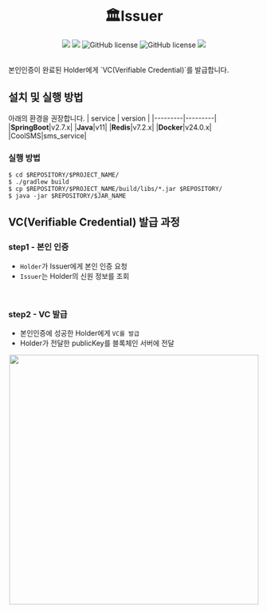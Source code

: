 <h1 align="center">🏛Issuer</h1>

<p align="center">
<img src="https://img.shields.io/github/contributors/2023-oss/OSS-ISSUER">
<img src="https://img.shields.io/github/languages/count/2023-oss/OSS-ISSUER">
<img alt="GitHub license" src="https://img.shields.io/github/issues/2023-oss/OSS-ISSUER">
<img alt="GitHub license" src="https://img.shields.io/github/issues-closed/2023-oss/OSS-ISSUER">
<img src="https://img.shields.io/github/license/2023-oss/OSS-ISSUER">
</p>
<br/>
본인인증이 완료된 Holder에게 `VC(Verifiable Credential)`를 발급합니다.


<br/>
 
## 설치 및 실행 방법
아래의 환경을 권장합니다.
| service | version |
|---------|---------|
|**SpringBoot**|v2.7.x|
|**Java**|v11|
|**Redis**|v7.2.x|
|**Docker**|v24.0.x|
|CoolSMS|sms_service|

### 실행 방법
```
$ cd $REPOSITORY/$PROJECT_NAME/
$ ./gradlew build
$ cp $REPOSITORY/$PROJECT_NAME/build/libs/*.jar $REPOSITORY/
$ java -jar $REPOSITORY/$JAR_NAME
```

## VC(Verifiable Credential) 발급 과정
### step1 - 본인 인증
- `Holder`가 Issuer에게 본인 인증 요청
- `Issuer`는 Holder의 신원 정보를 조회
<br/>

### step2 - VC 발급
- 본인인증에 성공한 Holder에게 `VC를 발급`
- Holder가 전달한 publicKey를 블록체인 서버에 전달
<center>
  <img src="https://user-images.githubusercontent.com/83829352/265966855-2a92728a-cc09-403b-80e0-9ac5c74a335d.png" width=500px />
</center>
